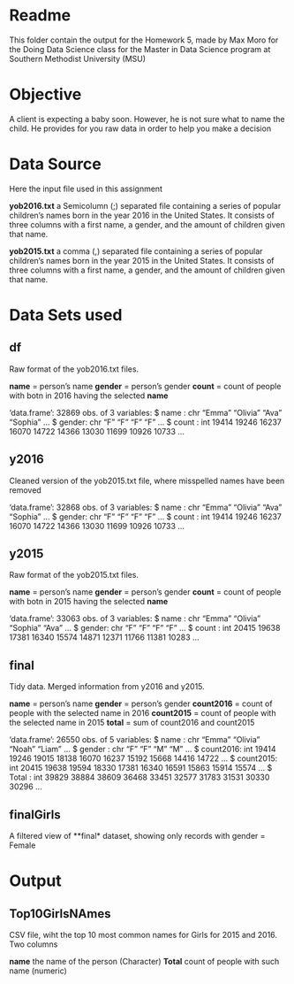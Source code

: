 Readme
======

This folder contain the output for the Homework 5, made by Max Moro for
the Doing Data Science class for the Master in Data Science program at
Southern Methodist University (MSU)

Objective
=========

A client is expecting a baby soon. However, he is not sure what to name
the child. He provides for you raw data in order to help you make a
decision

Data Source
===========

Here the input file used in this assignment

**yob2016.txt** a Semicolumn (;) separated file containing a series of
popular children’s names born in the year 2016 in the United States. It
consists of three columns with a first name, a gender, and the amount of
children given that name.

**yob2015.txt** a comma (,) separated file containing a series of
popular children’s names born in the year 2015 in the United States. It
consists of three columns with a first name, a gender, and the amount of
children given that name.

Data Sets used
==============

df
--

Raw format of the yob2016.txt files.

**name** = person’s name **gender** = person’s gender **count** = count
of people with botn in 2016 having the selected **name**

‘data.frame’: 32869 obs. of 3 variables: $ name : chr “Emma” “Olivia”
“Ava” “Sophia” … $ gender: chr “F” “F” “F” “F” … $ count : int 19414
19246 16237 16070 14722 14366 13030 11699 10926 10733 …

y2016
-----

Cleaned version of the yob2015.txt file, where misspelled names have
been removed

‘data.frame’: 32868 obs. of 3 variables: $ name : chr “Emma” “Olivia”
“Ava” “Sophia” … $ gender: chr “F” “F” “F” “F” … $ count : int 19414
19246 16237 16070 14722 14366 13030 11699 10926 10733 …

y2015
-----

Raw format of the yob2015.txt files.

**name** = person’s name **gender** = person’s gender **count** = count
of people with botn in 2015 having the selected **name**

‘data.frame’: 33063 obs. of 3 variables: $ name : chr “Emma” “Olivia”
“Sophia” “Ava” … $ gender: chr “F” “F” “F” “F” … $ count : int 20415
19638 17381 16340 15574 14871 12371 11766 11381 10283 …

final
-----

Tidy data. Merged information from y2016 and y2015.

**name** = person’s name **gender** = person’s gender **count2016** =
count of people with the selected name in 2016 **count2015** = count of
people with the selected name in 2015 **total** = sum of count2016 and
count2015

‘data.frame’: 26550 obs. of 5 variables: $ name : chr “Emma” “Olivia”
“Noah” “Liam” … $ gender : chr “F” “F” “M” “M” … $ count2016: int 19414
19246 19015 18138 16070 16237 15192 15668 14416 14722 … $ count2015: int
20415 19638 19594 18330 17381 16340 16591 15863 15914 15574 … $ Total :
int 39829 38884 38609 36468 33451 32577 31783 31531 30330 30296 …

finalGirls
----------

A filtered view of \*\*final\* dataset, showing only records with gender
= Female

Output
======

Top10GirlsNAmes
---------------

CSV file, wiht the top 10 most common names for Girls for 2015 and 2016.
Two columns

**name** the name of the person (Character) **Total** count of people
with such name (numeric)
